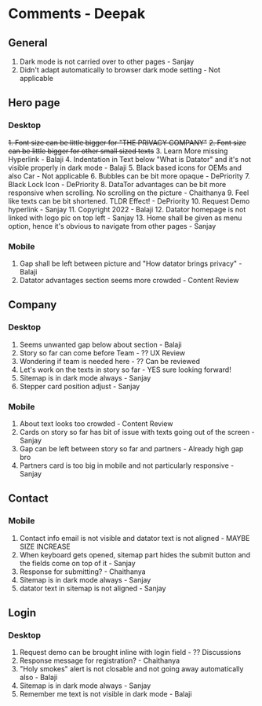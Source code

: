 # Comments - Deepak

## General
1. Dark mode is not carried over to other pages - Sanjay
2. Didn't adapt automatically to browser dark mode setting - Not applicable

## Hero page

### Desktop
~~1. Font size can be little bigger for "THE PRIVACY COMPANY"~~
~~2. Font size can be little bigger for other small sized texts~~
3. Learn More missing Hyperlink - Balaji
4. Indentation in Text below "What is Datator" and it's not visible properly in dark mode - Balaji
5. Black based icons for OEMs and also Car - Not applicable
6. Bubbles can be bit more opaque - DePriority
7. Black Lock Icon - DePriority
8. DataTor advantages can be bit more responsive when scrolling. No scrolling on the picture - Chaithanya
9. Feel like texts can be bit shortened. TLDR Effect! - DePriority
10. Request Demo hyperlink - Sanjay
11. Copyright 2022 - Balaji
12. Datator homepage is not linked with logo pic on top left - Sanjay
13. Home shall be given as menu option, hence it's obvious to navigate from other pages - Sanjay

### Mobile
1. Gap shall be left between picture and "How datator brings privacy" - Balaji
2. Datator advantages section seems more crowded - Content Review

## Company

### Desktop
1. Seems unwanted gap below about section - Balaji
2. Story so far can come before Team - ?? UX Review
3. Wondering if team is needed here - ?? Can be reviewed 
4. Let's work on the texts in story so far - YES sure looking forward! 
5. Sitemap is in dark mode always - Sanjay
6. Stepper card position adjust - Sanjay

### Mobile
1. About text looks too crowded - Content Review
2. Cards on story so far has bit of issue with texts going out of the screen - Sanjay
3. Gap can be left between story so far and partners - Already high gap bro
4. Partners card is too big in mobile and not particularly responsive - Sanjay

## Contact

### Mobile
1. Contact info email is not visible and datator text is not aligned - MAYBE SIZE INCREASE
2. When keyboard gets opened, sitemap part hides the submit button and the fields come on top of it - Sanjay
3. Response for submitting? - Chaithanya
4. Sitemap is in dark mode always - Sanjay
5. datator text in sitemap is not aligned - Sanjay

## Login

### Desktop
1. Request demo can be brought inline with login field - ?? Discussions
2. Response message for registration? - Chaithanya
3. "Holy smokes" alert is not closable and not going away automatically also - Balaji
4. Sitemap is in dark mode always - Sanjay
5. Remember me text is not visible in dark mode - Balaji


